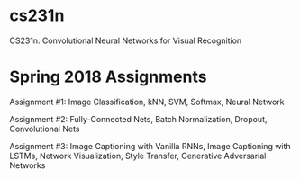# cs231n
CS231n: Convolutional Neural Networks for Visual Recognition

# Spring 2018 Assignments
Assignment #1: Image Classification, kNN, SVM, Softmax, Neural Network

Assignment #2: Fully-Connected Nets, Batch Normalization, Dropout, Convolutional Nets

Assignment #3: Image Captioning with Vanilla RNNs, Image Captioning with LSTMs, Network Visualization, Style Transfer, Generative Adversarial Networks
